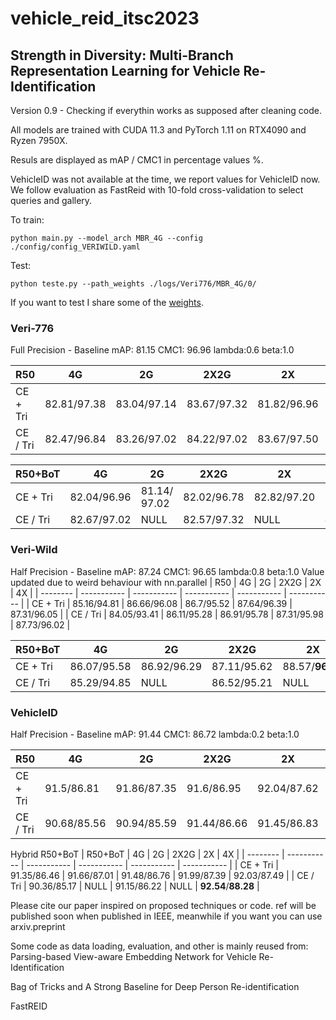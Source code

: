 # vehicle_reid_itsc2023
## Strength in Diversity: Multi-Branch Representation Learning for Vehicle Re-Identification

Version 0.9 - Checking if everythin works as supposed after cleaning code.

All models are trained with CUDA 11.3 and PyTorch 1.11 on RTX4090 and Ryzen 7950X.

Resuls are displayed as mAP / CMC1 in percentage values %.

VehicleID was not available at the time, we report values for VehicleID now. We follow evaluation as FastReid with 10-fold cross-validation to select queries and gallery.

To train:
```console
python main.py --model_arch MBR_4G --config ./config/config_VERIWILD.yaml
```

Test:
```console
python teste.py --path_weights ./logs/Veri776/MBR_4G/0/
```

If you want to test I share some of the [weights](https://drive.google.com/drive/folders/18jWbkokbGAqD3YklCmV_1U4fqVPBOL2m?usp=share_link).


### Veri-776
Full Precision - Baseline mAP: 81.15 CMC1: 96.96 lambda:0.6 beta:1.0

| R50      | 4G          | 2G          | 2X2G        | 2X          | 4X          |
| -------- | ----------- | ----------- | ----------- | ----------- | ----------- |
| CE + Tri | 82.81/97.38 | 83.04/97.14 | 83.67/97.32 | 81.82/96.96 | 82.31/97.32 |
| CE / Tri | 82.47/96.84 | 83.26/97.02 | 84.22/97.02 | 83.67/97.50 | 83.89/97.5  |

| R50+BoT  | 4G          | 2G           | 2X2G        | 2X          | 4X          |
| -------- | ----------- | ------------ | ----------- | ----------- | ----------- |
| CE + Tri | 82.04/96.96 | 81.14/ 97.02 | 82.02/96.78 | 82.82/97.20 | 83.3/97.62  |
| CE / Tri | 82.67/97.02 | NULL         | 82.57/97.32 | NULL        | **84.72**/**97.68** |


### Veri-Wild
Half Precision - Baseline mAP: 87.24 CMC1: 96.65 lambda:0.8 beta:1.0
Value updated due to weird behaviour with nn.parallel 
| R50      | 4G          | 2G          | 2X2G        | 2X          | 4X          |
| -------- | ----------- | ----------- | ----------- | ----------- | ----------- |
| CE + Tri | 85.16/94.81 | 86.66/96.08 | 86.7/95.52  | 87.64/96.39 | 87.31/96.05 |
| CE / Tri | 84.05/93.41 | 86.11/95.28 | 86.91/95.78 | 87.31/95.98 | 87.73/96.02 |

| R50+BoT  | 4G          | 2G          | 2X2G        | 2X          | 4X         |
| -------- | ----------- | ----------- | ----------- | ----------- | ---------- |
| CE + Tri | 86.07/95.58 | 86.92/96.29 | 87.11/95.62 | 88.57/**96.79** | **88.9**/96.55 |
| CE / Tri | 85.29/94.85 | NULL        | 86.52/95.21 | NULL        | 86.9/95.75 |



### VehicleID 

Half Precision - Baseline mAP:  91.44 CMC1: 86.72 lambda:0.2 beta:1.0


| R50      | 4G          | 2G          | 2X2G        | 2X          | 4X          |
| -------- | ----------- | ----------- | ----------- | ----------- | ----------- |
| CE + Tri | 91.5/86.81  | 91.86/87.35 | 91.6/86.95  | 92.04/87.62 | 91.79/87.28 |
| CE / Tri | 90.68/85.56 | 90.94/85.59 | 91.44/86.66 | 91.45/86.83 | 91.91/87.36 |

Hybrid R50+BoT
| R50+BoT  | 4G          | 2G          | 2X2G        | 2X          | 4X          |
| -------- | ----------- | ----------- | ----------- | ----------- | ----------- |
| CE + Tri | 91.35/86.46 | 91.66/87.01 | 91.48/86.76 | 91.99/87.39 | 92.03/87.49 |
| CE / Tri | 90.36/85.17 | NULL        | 91.15/86.22 | NULL        | **92.54**/**88.28** |


Please cite our paper inspired on proposed techniques or code. ref will be published soon when published in IEEE, meanwhile if you want you can use arxiv.preprint


Some code as data loading, evaluation, and other is mainly reused from:
Parsing-based View-aware Embedding Network for Vehicle Re-Identification

Bag of Tricks and A Strong Baseline for Deep Person Re-identification

FastREID
